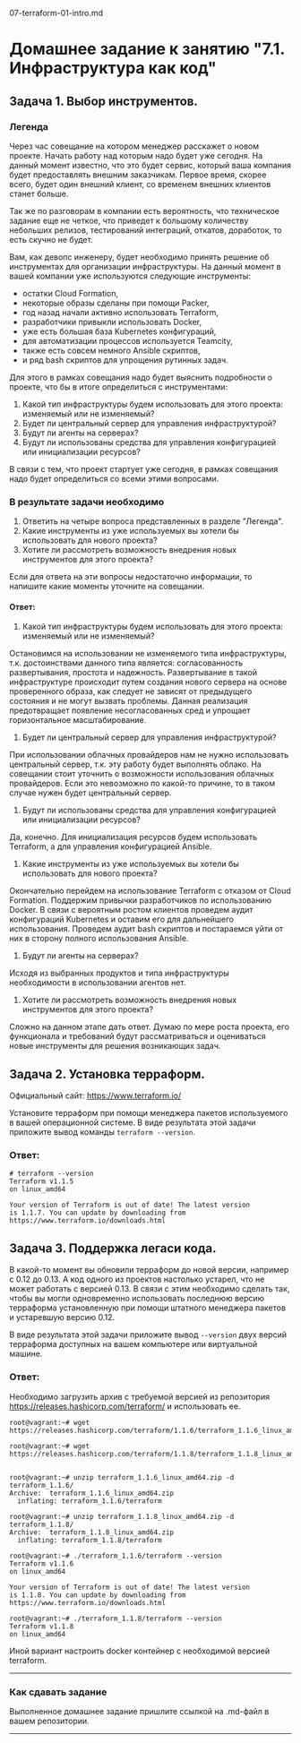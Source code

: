 07-terraform-01-intro.md

# Домашнее задание к занятию "7.1. Инфраструктура как код"

## Задача 1. Выбор инструментов. 
 
### Легенда
 
Через час совещание на котором менеджер расскажет о новом проекте. Начать работу над которым надо 
будет уже сегодня. 
На данный момент известно, что это будет сервис, который ваша компания будет предоставлять внешним заказчикам.
Первое время, скорее всего, будет один внешний клиент, со временем внешних клиентов станет больше.

Так же по разговорам в компании есть вероятность, что техническое задание еще не четкое, что приведет к большому
количеству небольших релизов, тестирований интеграций, откатов, доработок, то есть скучно не будет.  
   
Вам, как девопс инженеру, будет необходимо принять решение об инструментах для организации инфраструктуры.
На данный момент в вашей компании уже используются следующие инструменты: 
- остатки Сloud Formation, 
- некоторые образы сделаны при помощи Packer,
- год назад начали активно использовать Terraform, 
- разработчики привыкли использовать Docker, 
- уже есть большая база Kubernetes конфигураций, 
- для автоматизации процессов используется Teamcity, 
- также есть совсем немного Ansible скриптов, 
- и ряд bash скриптов для упрощения рутинных задач.  

Для этого в рамках совещания надо будет выяснить подробности о проекте, что бы в итоге определиться с инструментами:

1. Какой тип инфраструктуры будем использовать для этого проекта: изменяемый или не изменяемый?
1. Будет ли центральный сервер для управления инфраструктурой?
1. Будут ли агенты на серверах?
1. Будут ли использованы средства для управления конфигурацией или инициализации ресурсов? 
 
В связи с тем, что проект стартует уже сегодня, в рамках совещания надо будет определиться со всеми этими вопросами.


### В результате задачи необходимо

1. Ответить на четыре вопроса представленных в разделе "Легенда". 
1. Какие инструменты из уже используемых вы хотели бы использовать для нового проекта? 
1. Хотите ли рассмотреть возможность внедрения новых инструментов для этого проекта? 

Если для ответа на эти вопросы недостаточно информации, то напишите какие моменты уточните на совещании.

#### Ответ:

1. Какой тип инфраструктуры будем использовать для этого проекта: изменяемый или не изменяемый?

Остановимся на использовании не изменяемого типа инфраструктуры, т.к. достоинствами данного типа является: согласованность развертывания, простота и надежность. Развертывание в такой инфраструктуре происходит путем создания нового сервера на основе проверенного образа, как следует не зависят от предыдущего состояния и не могут вызвать проблемы. Данная реализация предотвращает появление несогласованных сред и упрощает горизонтальное масштабирование. 

1. Будет ли центральный сервер для управления инфраструктурой?

При использовании облачных провайдеров нам не нужно использовать центральный сервер, т.к. эту работу будет выполнять облако. На совещании стоит уточнить о возможности использования облачных провайдеров. Если это невозможно по какой-то причине, то в таком случае нужен будет центральный сервер.

1. Будут ли использованы средства для управления конфигурацией или инициализации ресурсов?

Да, конечно. Для инициализация ресурсов будем использовать Terraform, а для управления конфигурацией Ansible.

1. Какие инструменты из уже используемых вы хотели бы использовать для нового проекта? 

Окончательно перейдем на использование Terraform с отказом от Сloud Formation. Поддержим привычки разработчиков по использованию Docker. В связи с вероятным ростом клиентов проведем аудит конфигураций Kubernetes и оставим его для дальнейшего использования. Проведем аудит bash скриптов и постараемся уйти от них в сторону полного использования Ansible.

1. Будут ли агенты на серверах?

Исходя из выбранных продуктов и типа инфраструктуры необходимости в использовании агентов нет.

1. Хотите ли рассмотреть возможность внедрения новых инструментов для этого проекта? 

Сложно на данном этапе дать ответ. Думаю по мере роста проекта, его функционала и требований будут рассматриваться и оцениваться новые инструменты для решения возникающих задач.


## Задача 2. Установка терраформ. 

Официальный сайт: https://www.terraform.io/

Установите терраформ при помощи менеджера пакетов используемого в вашей операционной системе.
В виде результата этой задачи приложите вывод команды `terraform --version`.

### Ответ:
```
# terraform --version
Terraform v1.1.5
on linux_amd64

Your version of Terraform is out of date! The latest version
is 1.1.7. You can update by downloading from https://www.terraform.io/downloads.html
```

## Задача 3. Поддержка легаси кода. 

В какой-то момент вы обновили терраформ до новой версии, например с 0.12 до 0.13. 
А код одного из проектов настолько устарел, что не может работать с версией 0.13. 
В связи с этим необходимо сделать так, чтобы вы могли одновременно использовать последнюю версию терраформа установленную при помощи
штатного менеджера пакетов и устаревшую версию 0.12. 

В виде результата этой задачи приложите вывод `--version` двух версий терраформа доступных на вашем компьютере 
или виртуальной машине.

### Ответ:
Необходимо загрузить архив с требуемой версией из репозитория https://releases.hashicorp.com/terraform/ и использовать ее.

```
root@vagrant:~# wget https://releases.hashicorp.com/terraform/1.1.6/terraform_1.1.6_linux_amd64.zip

root@vagrant:~# wget https://releases.hashicorp.com/terraform/1.1.8/terraform_1.1.8_linux_amd64.zip


root@vagrant:~# unzip terraform_1.1.6_linux_amd64.zip -d terraform_1.1.6/
Archive:  terraform_1.1.6_linux_amd64.zip
  inflating: terraform_1.1.6/terraform

root@vagrant:~# unzip terraform_1.1.8_linux_amd64.zip -d terraform_1.1.8/
Archive:  terraform_1.1.8_linux_amd64.zip
  inflating: terraform_1.1.8/terraform

root@vagrant:~# ./terraform_1.1.6/terraform --version
Terraform v1.1.6
on linux_amd64

Your version of Terraform is out of date! The latest version
is 1.1.8. You can update by downloading from https://www.terraform.io/downloads.html

root@vagrant:~# ./terraform_1.1.8/terraform --version
Terraform v1.1.8
on linux_amd64
```

Иной вариант настроить docker контейнер с необходимой версией terraform.


---

### Как cдавать задание

Выполненное домашнее задание пришлите ссылкой на .md-файл в вашем репозитории.

---
